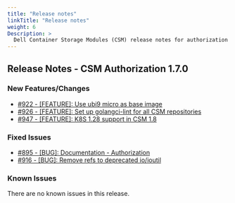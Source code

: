 ```yaml
---
title: "Release notes"
linkTitle: "Release notes"
weight: 6
Description: >
  Dell Container Storage Modules (CSM) release notes for authorization
---
```


## Release Notes - CSM Authorization 1.7.0


### New Features/Changes

- [#922 - [FEATURE]: Use ubi9 micro as base image](https://github.com/dell/csm/issues/922)
- [#926 - [FEATURE]: Set up golangci-lint for all CSM repositories](https://github.com/dell/csm/issues/926)
- [#947 - [FEATURE]: K8S 1.28 support in CSM 1.8](https://github.com/dell/csm/issues/947)

### Fixed Issues

- [#895 - [BUG]: Documentation - Authorization](https://github.com/dell/csm/issues/895)
- [#916 - [BUG]: Remove refs to deprecated io/ioutil](https://github.com/dell/csm/issues/916)

### Known Issues

There are no known issues in this release.
